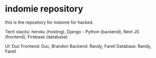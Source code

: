 # indomie repository

this is the repository for indomie for hacked.

Tech stacks: heroku (hosting), Django - Python (backend), Next JS (frontend), Firebase (database)

UI: Duc
Frontend: Duc, Brandon
Backend: Randy, Farell
Database: Randy, Farell
